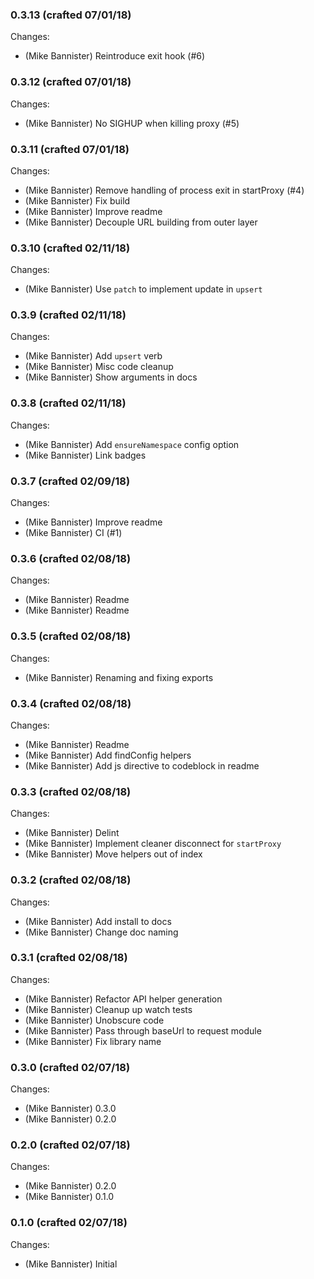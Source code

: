 ### 0.3.13 (crafted 07/01/18)

Changes:

  * (Mike Bannister) Reintroduce exit hook (#6)

### 0.3.12 (crafted 07/01/18)

Changes:

  * (Mike Bannister) No SIGHUP when killing proxy (#5)

### 0.3.11 (crafted 07/01/18)

Changes:

  * (Mike Bannister) Remove handling of process exit in startProxy (#4)
  * (Mike Bannister) Fix build
  * (Mike Bannister) Improve readme
  * (Mike Bannister) Decouple URL building from outer layer

### 0.3.10 (crafted 02/11/18)

Changes:

  * (Mike Bannister) Use `patch` to implement update in `upsert`

### 0.3.9 (crafted 02/11/18)

Changes:

  * (Mike Bannister) Add `upsert` verb
  * (Mike Bannister) Misc code cleanup
  * (Mike Bannister) Show arguments in docs

### 0.3.8 (crafted 02/11/18)

Changes:

  * (Mike Bannister) Add `ensureNamespace` config option
  * (Mike Bannister) Link badges

### 0.3.7 (crafted 02/09/18)

Changes:

  * (Mike Bannister) Improve readme
  * (Mike Bannister) CI (#1)

### 0.3.6 (crafted 02/08/18)

Changes:

  * (Mike Bannister) Readme
  * (Mike Bannister) Readme

### 0.3.5 (crafted 02/08/18)

Changes:

  * (Mike Bannister) Renaming and fixing exports

### 0.3.4 (crafted 02/08/18)

Changes:

  * (Mike Bannister) Readme
  * (Mike Bannister) Add findConfig helpers
  * (Mike Bannister) Add js directive to codeblock in readme

### 0.3.3 (crafted 02/08/18)

Changes:

  * (Mike Bannister) Delint
  * (Mike Bannister) Implement cleaner disconnect for `startProxy`
  * (Mike Bannister) Move helpers out of index

### 0.3.2 (crafted 02/08/18)

Changes:

  * (Mike Bannister) Add install to docs
  * (Mike Bannister) Change doc naming

### 0.3.1 (crafted 02/08/18)

Changes:

  * (Mike Bannister) Refactor API helper generation
  * (Mike Bannister) Cleanup up watch tests
  * (Mike Bannister) Unobscure code
  * (Mike Bannister) Pass through baseUrl to request module
  * (Mike Bannister) Fix library name

### 0.3.0 (crafted 02/07/18)

Changes:

  * (Mike Bannister) 0.3.0
  * (Mike Bannister) 0.2.0

### 0.2.0 (crafted 02/07/18)

Changes:

  * (Mike Bannister) 0.2.0
  * (Mike Bannister) 0.1.0

### 0.1.0 (crafted 02/07/18)

Changes:

  * (Mike Bannister) Initial
